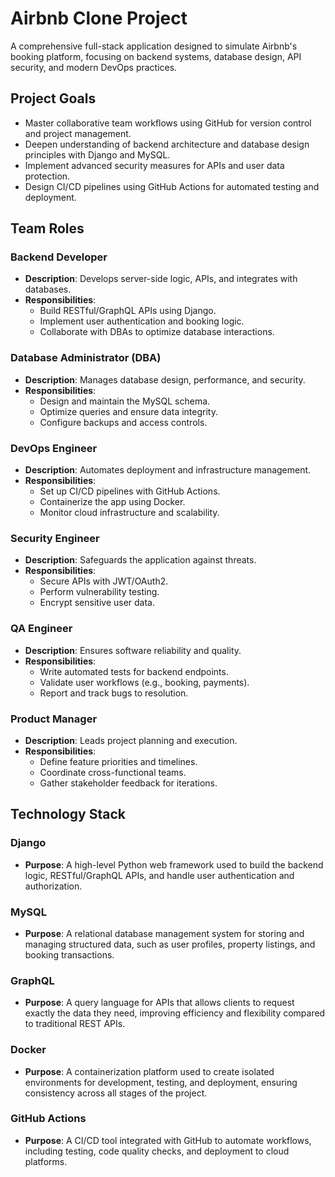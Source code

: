 # Airbnb Clone Project

A comprehensive full-stack application designed to simulate Airbnb's booking platform, focusing on backend systems, database design, API security, and modern DevOps practices.

## Project Goals

- Master collaborative team workflows using GitHub for version control and project management.
- Deepen understanding of backend architecture and database design principles with Django and MySQL.
- Implement advanced security measures for APIs and user data protection.
- Design CI/CD pipelines using GitHub Actions for automated testing and deployment.

## Team Roles

### Backend Developer
- **Description**: Develops server-side logic, APIs, and integrates with databases.
- **Responsibilities**:
  - Build RESTful/GraphQL APIs using Django.
  - Implement user authentication and booking logic.
  - Collaborate with DBAs to optimize database interactions.

### Database Administrator (DBA)
- **Description**: Manages database design, performance, and security.
- **Responsibilities**:
  - Design and maintain the MySQL schema.
  - Optimize queries and ensure data integrity.
  - Configure backups and access controls.

### DevOps Engineer
- **Description**: Automates deployment and infrastructure management.
- **Responsibilities**:
  - Set up CI/CD pipelines with GitHub Actions.
  - Containerize the app using Docker.
  - Monitor cloud infrastructure and scalability.

### Security Engineer
- **Description**: Safeguards the application against threats.
- **Responsibilities**:
  - Secure APIs with JWT/OAuth2.
  - Perform vulnerability testing.
  - Encrypt sensitive user data.

### QA Engineer
- **Description**: Ensures software reliability and quality.
- **Responsibilities**:
  - Write automated tests for backend endpoints.
  - Validate user workflows (e.g., booking, payments).
  - Report and track bugs to resolution.

### Product Manager
- **Description**: Leads project planning and execution.
- **Responsibilities**:
  - Define feature priorities and timelines.
  - Coordinate cross-functional teams.
  - Gather stakeholder feedback for iterations.
 
## Technology Stack

### Django
- **Purpose**: A high-level Python web framework used to build the backend logic, RESTful/GraphQL APIs, and handle user authentication and authorization.

### MySQL
- **Purpose**: A relational database management system for storing and managing structured data, such as user profiles, property listings, and booking transactions.

### GraphQL
- **Purpose**: A query language for APIs that allows clients to request exactly the data they need, improving efficiency and flexibility compared to traditional REST APIs.

### Docker
- **Purpose**: A containerization platform used to create isolated environments for development, testing, and deployment, ensuring consistency across all stages of the project.

### GitHub Actions
- **Purpose**: A CI/CD tool integrated with GitHub to automate workflows, including testing, code quality checks, and deployment to cloud platforms.
